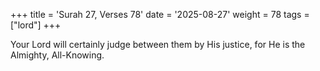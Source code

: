 +++
title = 'Surah 27, Verses 78'
date = '2025-08-27'
weight = 78
tags = ["lord"]
+++

Your Lord will certainly judge between them by His justice, for He is the Almighty, All-Knowing.